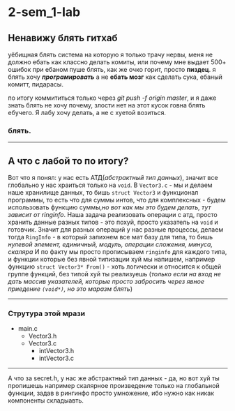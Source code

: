 # 2-sem_1-lab
## Ненавижу блять гитхаб

уёбищная блять система на которую я только трачу нервы, меня не должно ебать как классно делать комиты, или почему мне выдает 500+ ошибок при ебаном пуше блять, как же очко горит, просто **пиздец**.
я блять хочу **_програмировать_** а не **ебать мозг** как сделать сука, ебаный комитт, пидарасы.

по итогу коммититься только через *git push -f origin master*, и я даже знать блять не хочу почему, злости нет на этот кусок говна блять ебучего. Я лабу хочу делать, а не с хуетой возиться.
### блять. 

***

## А что с лабой то по итогу?
Вот что я понял:
у нас есть АТД(*абстрактный тип данных*), значит все глобально у нас храиться только на `void`.
В `Vector3.c` - мы и делаем наше хранилище данных, то бишь `struct Vector3` и функционал программы, то есть что для суммы интов, что для комплексных - будем использовать функцию суммы,*но вот как мы это будем делать, тут зависит от ringinfo*.
Наша задача реализовать операции с атд, просто хранить данные разных типов - это похуй, просто указатель на `void` и готовчик. Значит для разных операций у нас разные процессы, делаем тогда `RingInfo` - в который запихнем все мат базу для типа, то бишь *нулевой элемент, единичный, модуль, операции сложения, минуса, скаляра*
И по факту мы просто прописываем `ringinfo` для каждого типа, и функции которые без явной типизации хуй мы напишем, например функцию `struct Vector3* From()` - хоть логически и относится к общей группе функций, без типой хуй ты реализуешь (*только если на вход не дать массив указателей, которые просто забросить через явное приедение `(void*)`, но это маразм блять*)

***

### Струтура этой мрази
- main.c
  - Vector3.h
  - Vector3.c
    - intVector3.h
    - intVector3.c

***

А что за secret.h, у нас же абстрактный тип данных - да, но вот хуй ты пропишешь например скалярное произведение только на глобальной функции, задав в рингинфо просто умножение, ибо нужно как никак компоненты складыавть.